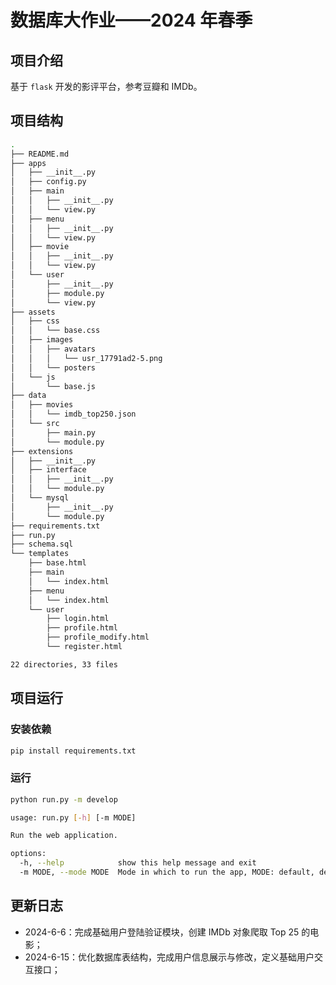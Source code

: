 # 数据库大作业——2024 年春季

## 项目介绍

基于 `flask` 开发的影评平台，参考豆瓣和 IMDb。

## 项目结构

```bash
.
├── README.md
├── apps
│   ├── __init__.py
│   ├── config.py
│   ├── main
│   │   ├── __init__.py
│   │   └── view.py
│   ├── menu
│   │   ├── __init__.py
│   │   └── view.py
│   ├── movie
│   │   ├── __init__.py
│   │   └── view.py
│   └── user
│       ├── __init__.py
│       ├── module.py
│       └── view.py
├── assets
│   ├── css
│   │   └── base.css
│   ├── images
│   │   ├── avatars
│   │   │   └── usr_17791ad2-5.png
│   │   └── posters
│   └── js
│       └── base.js
├── data
│   ├── movies
│   │   └── imdb_top250.json
│   └── src
│       ├── main.py
│       └── module.py
├── extensions
│   ├── __init__.py
│   ├── interface
│   │   ├── __init__.py
│   │   └── module.py
│   └── mysql
│       ├── __init__.py
│       └── module.py
├── requirements.txt
├── run.py
├── schema.sql
└── templates
    ├── base.html
    ├── main
    │   └── index.html
    ├── menu
    │   └── index.html
    └── user
        ├── login.html
        ├── profile.html
        ├── profile_modify.html
        └── register.html

22 directories, 33 files
```

## 项目运行

### 安装依赖

```bash
pip install requirements.txt
```

### 运行

```bash
python run.py -m develop
```

```bash
usage: run.py [-h] [-m MODE]

Run the web application.

options:
  -h, --help            show this help message and exit
  -m MODE, --mode MODE  Mode in which to run the app, MODE: default, develop, test
```

## 更新日志

- 2024-6-6：完成基础用户登陆验证模块，创建 IMDb 对象爬取 Top 25 的电影；
- 2024-6-15：优化数据库表结构，完成用户信息展示与修改，定义基础用户交互接口； 
